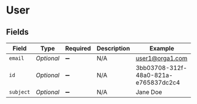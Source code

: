 # User


## Fields

| Field                                | Type                                 | Required                             | Description                          | Example                              |
| ------------------------------------ | ------------------------------------ | ------------------------------------ | ------------------------------------ | ------------------------------------ |
| `email`                              | *Optional<String>*                   | :heavy_minus_sign:                   | N/A                                  | user1@orga1.com                      |
| `id`                                 | *Optional<String>*                   | :heavy_minus_sign:                   | N/A                                  | 3bb03708-312f-48a0-821a-e765837dc2c4 |
| `subject`                            | *Optional<String>*                   | :heavy_minus_sign:                   | N/A                                  | Jane Doe                             |